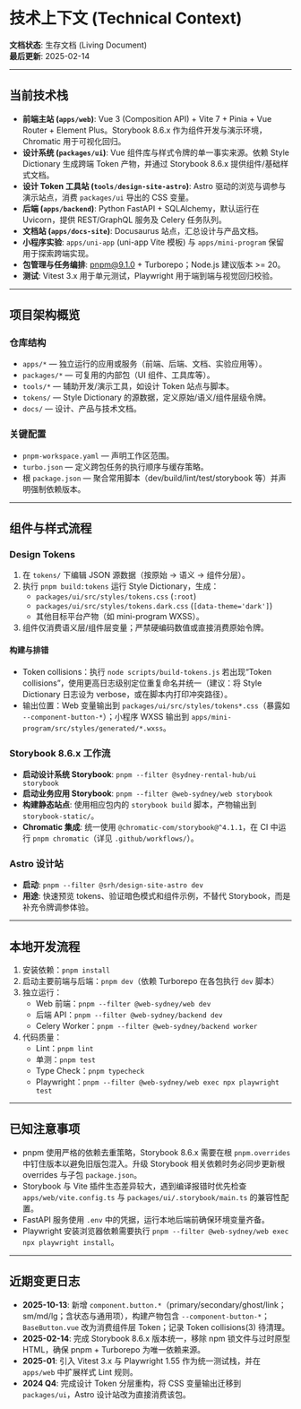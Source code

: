 # 技术上下文 (Technical Context)

**文档状态**: 生存文档 (Living Document)  
**最后更新**: 2025-02-14

---

## 当前技术栈

- **前端主站 (`apps/web`)**: Vue 3 (Composition API) + Vite 7 + Pinia + Vue Router + Element Plus。Storybook 8.6.x 作为组件开发与演示环境，Chromatic 用于可视化回归。
- **设计系统 (`packages/ui`)**: Vue 组件库与样式令牌的单一事实来源。依赖 Style Dictionary 生成跨端 Token 产物，并通过 Storybook 8.6.x 提供组件/基础样式文档。
- **设计 Token 工具站 (`tools/design-site-astro`)**: Astro 驱动的浏览与调参与演示站点，消费 `packages/ui` 导出的 CSS 变量。 
- **后端 (`apps/backend`)**: Python FastAPI + SQLAlchemy，默认运行在 Uvicorn，提供 REST/GraphQL 服务及 Celery 任务队列。 
- **文档站 (`apps/docs-site`)**: Docusaurus 站点，汇总设计与产品文档。 
- **小程序实验**: `apps/uni-app` (uni-app Vite 模板) 与 `apps/mini-program` 保留用于探索跨端实现。 
- **包管理与任务编排**: pnpm@9.1.0 + Turborepo；Node.js 建议版本 >= 20。 
- **测试**: Vitest 3.x 用于单元测试，Playwright 用于端到端与视觉回归校验。

---

## 项目架构概览

### 仓库结构

- `apps/*` — 独立运行的应用或服务（前端、后端、文档、实验应用等）。
- `packages/*` — 可复用的内部包（UI 组件、工具库等）。
- `tools/*` — 辅助开发/演示工具，如设计 Token 站点与脚本。 
- `tokens/` — Style Dictionary 的源数据，定义原始/语义/组件层级令牌。
- `docs/` — 设计、产品与技术文档。

### 关键配置

- `pnpm-workspace.yaml` — 声明工作区范围。
- `turbo.json` — 定义跨包任务的执行顺序与缓存策略。
- 根 `package.json` — 聚合常用脚本（dev/build/lint/test/storybook 等）并声明强制依赖版本。

---

## 组件与样式流程

### Design Tokens

1. 在 `tokens/` 下编辑 JSON 源数据（按原始 → 语义 → 组件分层）。
2. 执行 `pnpm build:tokens` 运行 Style Dictionary，生成：
   - `packages/ui/src/styles/tokens.css` (`:root`)
   - `packages/ui/src/styles/tokens.dark.css` (`[data-theme='dark']`)
   - 其他目标平台产物（如 mini-program WXSS）。
3. 组件仅消费语义层/组件层变量；严禁硬编码数值或直接消费原始令牌。

#### 构建与排错
- Token collisions：执行 `node scripts/build-tokens.js` 若出现“Token collisions”，使用更高日志级别定位重复命名并统一（建议：将 Style Dictionary 日志设为 verbose，或在脚本内打印冲突路径）。
- 输出位置：Web 变量输出到 `packages/ui/src/styles/tokens*.css`（暴露如 `--component-button-*`）；小程序 WXSS 输出到 `apps/mini-program/src/styles/generated/*.wxss`。

### Storybook 8.6.x 工作流

- **启动设计系统 Storybook**: `pnpm --filter @sydney-rental-hub/ui storybook`
- **启动业务应用 Storybook**: `pnpm --filter @web-sydney/web storybook`
- **构建静态站点**: 使用相应包内的 `storybook build` 脚本，产物输出到 `storybook-static/`。
- **Chromatic 集成**: 统一使用 `@chromatic-com/storybook@^4.1.1`，在 CI 中运行 `pnpm chromatic`（详见 `.github/workflows/`）。

### Astro 设计站

- **启动**: `pnpm --filter @srh/design-site-astro dev`
- **用途**: 快速预览 tokens、验证暗色模式和组件示例，不替代 Storybook，而是补充令牌调参体验。

---

## 本地开发流程

1. 安装依赖：`pnpm install`
2. 启动主要前端与后端：`pnpm dev`（依赖 Turborepo 在各包执行 `dev` 脚本）
3. 独立运行：
   - Web 前端：`pnpm --filter @web-sydney/web dev`
   - 后端 API：`pnpm --filter @web-sydney/backend dev`
   - Celery Worker：`pnpm --filter @web-sydney/backend worker`
4. 代码质量：
   - Lint：`pnpm lint`
   - 单测：`pnpm test`
   - Type Check：`pnpm typecheck`
   - Playwright：`pnpm --filter @web-sydney/web exec npx playwright test`

---

## 已知注意事项

- pnpm 使用严格的依赖去重策略，Storybook 8.6.x 需要在根 `pnpm.overrides` 中钉住版本以避免旧版包混入。升级 Storybook 相关依赖时务必同步更新根 overrides 与子包 `package.json`。
- Storybook 与 Vite 插件生态差异较大，遇到编译报错时优先检查 `apps/web/vite.config.ts` 与 `packages/ui/.storybook/main.ts` 的兼容性配置。 
- FastAPI 服务使用 `.env` 中的凭据，运行本地后端前确保环境变量齐备。 
- Playwright 安装浏览器依赖需要执行 `pnpm --filter @web-sydney/web exec npx playwright install`。

---

## 近期变更日志

- **2025-10-13**: 新增 `component.button.*`（primary/secondary/ghost/link；sm/md/lg；含状态与通用项），构建产物包含 `--component-button-*`；`BaseButton.vue` 改为消费组件层 Token；记录 Token collisions(3) 待清理。
- **2025-02-14**: 完成 Storybook 8.6.x 版本统一，移除 npm 锁文件与过时原型 HTML，确保 pnpm + Turborepo 为唯一依赖来源。
- **2025-01**: 引入 Vitest 3.x 与 Playwright 1.55 作为统一测试栈，并在 `apps/web` 中扩展样式 Lint 规则。 
- **2024 Q4**: 完成设计 Token 分层重构，将 CSS 变量输出迁移到 `packages/ui`，Astro 设计站改为直接消费该包。
